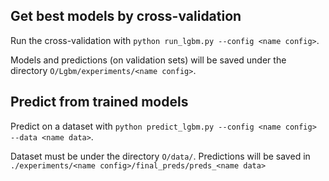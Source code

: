 **Get best models by cross-validation**
---------------------------------------
Run the cross-validation with 
`python run_lgbm.py --config <name config>`.

Models and predictions (on validation sets) will be saved under the directory `O/Lgbm/experiments/<name config>`.

**Predict from trained models**
---------------------------------------
Predict on a dataset with
`python predict_lgbm.py --config <name config> --data <name data>`.

Dataset must be under the directory `O/data/`.
Predictions will be saved in `./experiments/<name config>/final_preds/preds_<name data>`
